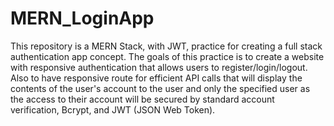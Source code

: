 # MERN_LoginApp
This repository is a MERN Stack, with JWT, practice for creating a full stack authentication app concept. The goals of this practice is to create a website with responsive authentication that allows users to register/login/logout. Also to have responsive route for efficient API calls that will display the contents of the user's account to the user and only the specified user as the access to their account will be secured by standard account verification, Bcrypt, and JWT (JSON Web Token).
